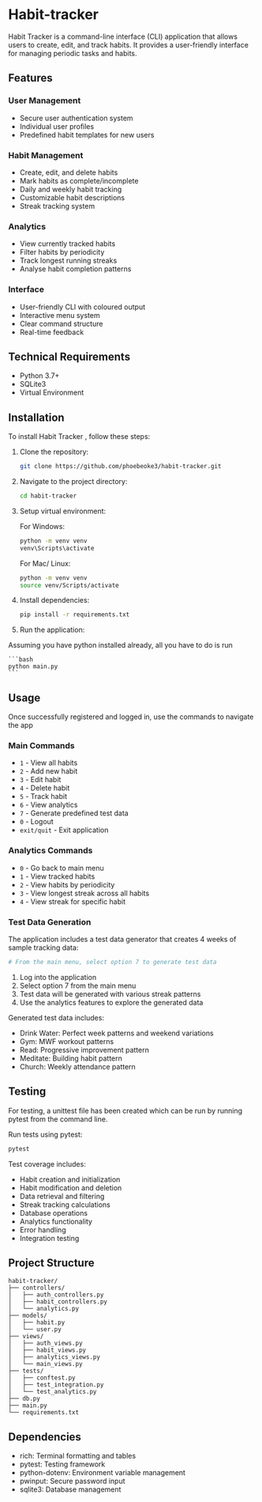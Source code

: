 # Habit-tracker 

Habit Tracker is a command-line interface (CLI) application that allows users to create, edit, and track habits. It provides a user-friendly interface for managing periodic tasks and habits.

## Features

### User Management
- Secure user authentication system
- Individual user profiles
- Predefined habit templates for new users

### Habit Management
- Create, edit, and delete habits
- Mark habits as complete/incomplete
- Daily and weekly habit tracking
- Customizable habit descriptions
- Streak tracking system

### Analytics
- View currently tracked habits
- Filter habits by periodicity
- Track longest running streaks
- Analyse habit completion patterns

### Interface
- User-friendly CLI with coloured output
- Interactive menu system
- Clear command structure
- Real-time feedback


## Technical Requirements

- Python 3.7+
- SQLite3
- Virtual Environment


## Installation

To install Habit Tracker , follow these steps:

1. Clone the repository: 

    ```bash
    git clone https://github.com/phoebeoke3/habit-tracker.git
    ```

2. Navigate to the project directory: 

    ```bash
    cd habit-tracker
    ```
3. Setup virtual environment: 

    For Windows:
    
    ```bash
    python -m venv venv
    venv\Scripts\activate
    
    ```

    For Mac/ Linux:

     ```bash
    python -m venv venv
    source venv/Scripts/activate
    ```

4. Install dependencies: 

    ```bash
    pip install -r requirements.txt
    ```

5. Run the application: 

Assuming you have python installed already, all you have to do is run

    ```bash
    python main.py
    ```

## Usage

Once successfully registered and logged in, use the commands to navigate the app

### Main Commands
- `1` - View all habits
- `2` - Add new habit
- `3` - Edit habit
- `4` - Delete habit
- `5` - Track habit
- `6` - View analytics
- `7` - Generate predefined test data
- `0` - Logout
- `exit/quit` - Exit application


### Analytics Commands
- `0` - Go back to main menu
- `1` - View tracked habits
- `2` - View habits by periodicity
- `3` - View longest streak across all habits
- `4` - View streak for specific habit

### Test Data Generation
The application includes a test data generator that creates 4 weeks of sample tracking data:

```bash
# From the main menu, select option 7 to generate test data
```

1. Log into the application
2. Select option 7 from the main menu
3. Test data will be generated with various streak patterns
4. Use the analytics features to explore the generated data

Generated test data includes:
- Drink Water: Perfect week patterns and weekend variations
- Gym: MWF workout patterns
- Read: Progressive improvement pattern
- Meditate: Building habit pattern
- Church: Weekly attendance pattern



## Testing

For testing, a unittest file has been created which can be run by running pytest from the command line.


Run tests using pytest:
```bash
pytest
```

Test coverage includes:
- Habit creation and initialization
- Habit modification and deletion
- Data retrieval and filtering
- Streak tracking calculations
- Database operations
- Analytics functionality
- Error handling
- Integration testing

## Project Structure
```
habit-tracker/
├── controllers/
│   ├── auth_controllers.py
│   ├── habit_controllers.py
│   └── analytics.py
├── models/
│   ├── habit.py
│   └── user.py
├── views/
│   ├── auth_views.py
│   ├── habit_views.py
│   ├── analytics_views.py
│   └── main_views.py
├── tests/
│   ├── conftest.py
│   ├── test_integration.py
│   └── test_analytics.py
├── db.py
├── main.py
└── requirements.txt
```

## Dependencies
- rich: Terminal formatting and tables
- pytest: Testing framework
- python-dotenv: Environment variable management
- pwinput: Secure password input
- sqlite3: Database management
